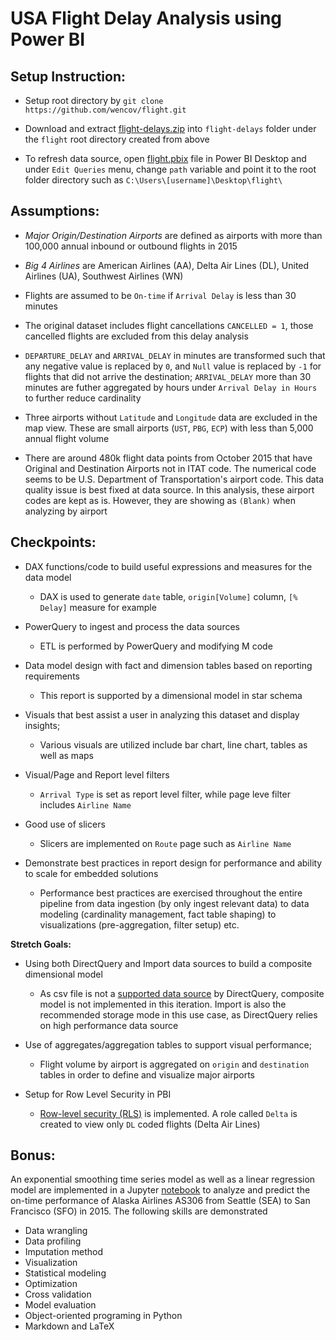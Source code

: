 # USA Flight Delay Analysis using Power BI

## Setup Instruction:
- Setup root directory by `git clone https://github.com/wencov/flight.git`

- Download and extract [flight-delays.zip](https://www.kaggle.com/usdot/flight-delays) into `flight-delays` folder under the `flight` root directory created from above

- To refresh data source, open [flight.pbix](flight.pbix) file in Power BI Desktop and under `Edit Queries` menu, change `path` variable and point it to the root folder directory such as `C:\Users\[username]\Desktop\flight\`


## Assumptions:
- *Major Origin/Destination Airports* are defined as airports with more than 100,000 annual inbound or outbound flights in 2015

- *Big 4 Airlines* are American Airlines (AA), Delta Air Lines (DL), United Airlines (UA), Southwest Airlines (WN)

- Flights are assumed to be `On-time` if `Arrival Delay` is less than 30 minutes

- The original dataset includes flight cancellations `CANCELLED = 1`, those cancelled flights are excluded from this delay analysis

- `DEPARTURE_DELAY` and `ARRIVAL_DELAY` in minutes are transformed such that any negative value is replaced by `0`, and `Null` value is replaced by `-1` for flights that did not arrive the destination; `ARRIVAL_DELAY` more than 30 minutes are futher aggregated by hours under `Arrival Delay in Hours` to further reduce cardinality

- Three airports without `Latitude` and `Longitude` data are excluded in the map view. These are small airports (`UST`, `PBG`, `ECP`) with less than 5,000 annual flight volume

- There are around 480k flight data points from October 2015 that have Original and Destination Airports not in ITAT code. The numerical code seems to be U.S. Department of Transportation's airport code. This data quality issue is best fixed at data source. In this analysis, these airport codes are kept as is. However, they are showing as `(Blank)` when analyzing by airport


## Checkpoints:
- DAX functions/code to build useful expressions and measures for the data model
  - DAX is used to generate `date` table, `origin[Volume]` column, `[% Delay]` measure for example

- PowerQuery to ingest and process the data sources
  - ETL is performed by PowerQuery and modifying M code

- Data model design with fact and dimension tables based on reporting requirements
  - This report is supported by a dimensional model in star schema

- Visuals that best assist a user in analyzing this dataset and display insights;
  - Various visuals are utilized include bar chart, line chart, tables as well as maps

- Visual/Page and Report level filters
  - `Arrival Type` is set as report level filter, while page leve filter includes `Airline Name`

- Good use of slicers
  - Slicers are implemented on `Route` page such as `Airline Name`

- Demonstrate best practices in report design for performance and ability to scale for embedded solutions
  - Performance best practices are exercised throughout the entire pipeline from data ingestion (by only ingest relevant data) to data modeling (cardinality management, fact table shaping) to visualizations (pre-aggregation, filter setup) etc.

**Stretch Goals:**
- Using both DirectQuery and Import data sources to build a composite dimensional model
  - As csv file is not a [supported data source](https://docs.microsoft.com/en-us/power-bi/power-bi-data-sources) by DirectQuery, composite model is not implemented in this iteration. Import is also the recommended storage mode in this use case, as DirectQuery relies on high performance data source

- Use of aggregates/aggregation tables to support visual performance;
  - Flight volume by airport is aggregated on `origin` and `destination` tables in order to define and visualize major airports

- Setup for Row Level Security in PBI
  - [Row-level security (RLS)](https://docs.microsoft.com/en-us/power-bi/service-admin-rls) is implemented. A role called `Delta` is created to view only `DL` coded flights (Delta Air Lines)


## Bonus:
An exponential smoothing time series model as well as a linear regression model are implemented in a Jupyter [notebook](delay.ipynb) to analyze and predict the on-time performance of Alaska Airlines AS306 from Seattle (SEA) to San Francisco (SFO) in 2015. The following skills are demonstrated
- Data wrangling 
- Data profiling 
- Imputation method
- Visualization
- Statistical modeling
- Optimization
- Cross validation
- Model evaluation
- Object-oriented programing in Python
- Markdown and LaTeX
